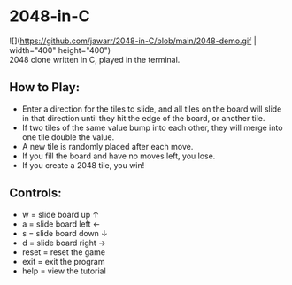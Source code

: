 # 2048-in-C
![](https://github.com/jawarr/2048-in-C/blob/main/2048-demo.gif | width="400" height="400")<br>
2048 clone written in C, played in the terminal.

## How to Play:
- Enter a direction for the tiles to slide, and all tiles on the board will slide in that direction until they hit the edge of the board, or another tile. 
- If two tiles of the same value bump into each other, they will merge into one tile double the value.
- A new tile is randomly placed after each move.
- If you fill the board and have no moves left, you lose.
- If you create a 2048 tile, you win!

## Controls:
- w = slide board up ↑
- a = slide board left ←
- s = slide board down ↓
- d = slide board right →
- reset = reset the game
- exit = exit the program
- help = view the tutorial
